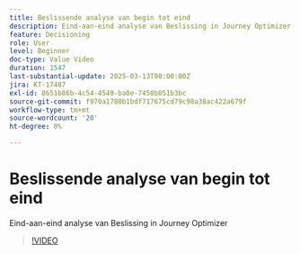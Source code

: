 ```yaml
---
title: Beslissende analyse van begin tot eind
description: Eind-aan-eind analyse van Beslissing in Journey Optimizer
feature: Decisioning
role: User
level: Beginner
doc-type: Value Video
duration: 1547
last-substantial-update: 2025-03-13T00:00:00Z
jira: KT-17487
exl-id: 8651b86b-4c54-4549-ba0e-7450b051b3bc
source-git-commit: f970a1780b1bdf717675cd79c98a38ac422a679f
workflow-type: tm+mt
source-wordcount: '20'
ht-degree: 0%

---
```


# Beslissende analyse van begin tot eind

Eind-aan-eind analyse van Beslissing in Journey Optimizer

>[!VIDEO](https://video.tv.adobe.com/v/3451100/?learn=on&enablevpops)
